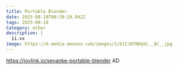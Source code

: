 ```yaml
---
title: Portable Blender
date: 2025-08-10T08:39:19.942Z
tags: 2025-08-10
Category: other
description: |
  11.xx
image: https://m.media-amazon.com/images/I/61CJ0YNDqVL._AC_.jpg
---
```

https://joylink.io/seyanke-portable-blender
AD